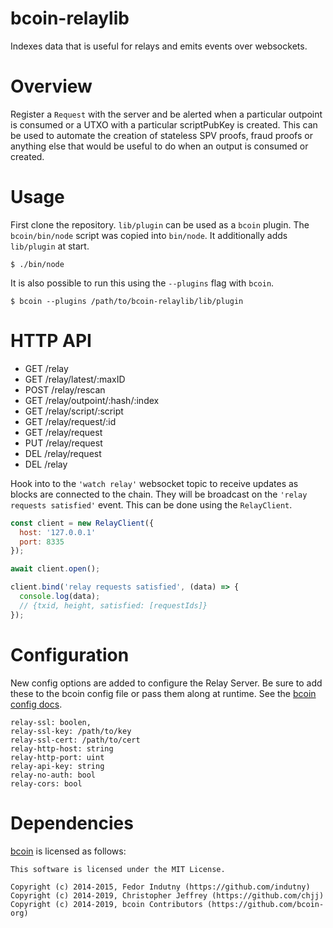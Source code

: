 # bcoin-relaylib

Indexes data that is useful for relays and emits events over websockets.

# Overview

Register a `Request` with the server and be alerted when a particular
outpoint is consumed or a UTXO with a particular scriptPubKey is created.
This can be used to automate the creation of stateless SPV proofs, fraud
proofs or anything else that would be useful to do when an output is
consumed or created.

# Usage

First clone the repository. `lib/plugin` can be used as
a `bcoin` plugin. The `bcoin/bin/node` script was copied
into `bin/node`. It additionally adds `lib/plugin` at
start.

```
$ ./bin/node
```

It is also possible to run this using the `--plugins`
flag with `bcoin`.

```
$ bcoin --plugins /path/to/bcoin-relaylib/lib/plugin
```

# HTTP API

- GET /relay
- GET /relay/latest/:maxID
- POST /relay/rescan
- GET /relay/outpoint/:hash/:index
- GET /relay/script/:script
- GET /relay/request/:id
- GET /relay/request
- PUT /relay/request
- DEL /relay/request
- DEL /relay

Hook into to the `'watch relay'` websocket topic to receive
updates as blocks are connected to the chain. They will be
broadcast on the `'relay requests satisfied'` event.
This can be done using the `RelayClient`.

```js
const client = new RelayClient({
  host: '127.0.0.1'
  port: 8335
});

await client.open();

client.bind('relay requests satisfied', (data) => {
  console.log(data);
  // {txid, height, satisfied: [requestIds]}
});
```

# Configuration

New config options are added to configure the Relay Server.
Be sure to add these to the bcoin config file or pass them
along at runtime. See the [bcoin config docs](https://github.com/bcoin-org/bcoin/blob/master/docs/configuration.md).

```
relay-ssl: boolen,
relay-ssl-key: /path/to/key
relay-ssl-cert: /path/to/cert
relay-http-host: string
relay-http-port: uint
relay-api-key: string
relay-no-auth: bool
relay-cors: bool
```

# Dependencies

[bcoin](https://github.com/bcoin-org/bcoin) is licensed as follows:

```
This software is licensed under the MIT License.

Copyright (c) 2014-2015, Fedor Indutny (https://github.com/indutny)
Copyright (c) 2014-2019, Christopher Jeffrey (https://github.com/chjj)
Copyright (c) 2014-2019, bcoin Contributors (https://github.com/bcoin-org)
```

